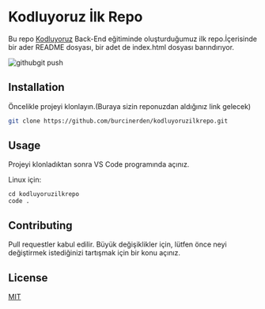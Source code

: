 # Kodluyoruz İlk Repo
Bu repo [Kodluyoruz](https://www.kodluyoruz.org/)  Back-End eğitiminde oluşturduğumuz ilk repo.İçerisinde bir ader README dosyası, bir adet de index.html dosyası barındırıyor.

![github](Screenshots\github.png)git push

## Installation
Öncelikle projeyi klonlayın.(Buraya sizin reponuzdan aldığınız link gelecek)
```bash
git clone https://github.com/burcinerden/kodluyoruzilkrepo.git
```
## Usage
Projeyi klonladıktan sonra VS Code programında açınız.

Linux için:
```Linux
cd kodluyoruzilkrepo
code .
```
## Contributing
Pull requestler kabul edilir. Büyük değişiklikler için, lütfen önce neyi değiştirmek istediğinizi tartışmak için bir konu açınız.
## License
[MIT](https://choosealicense.com/licenses/mit/)